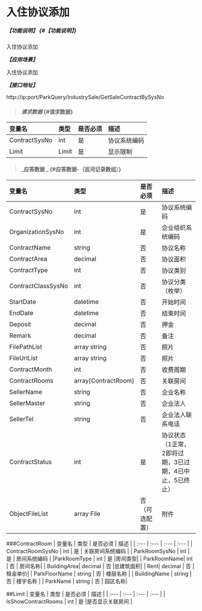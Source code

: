 # 入住协议添加

##### _【功能说明】_ {#【功能说明】}
入住协议添加

_**【应用场景】**_

入住协议添加

_**【接口地址】**_

http://ip:port/ParkQuery/IndustrySale/GetSaleContractBySysNo

> #### _请求数据_ {#请求数据}

| 变量名 | 类型 | 是否必须 | 描述 |
| :--- | :--- | :--- | :--- |
| ContractSysNo | int | 是 | 协议系统编码|
| Limit | Limit | 是 | 显示限制|




> #### _应答数据 _ {#应答数据-（巡河记录数组）}

| 变量名 | 类型 | 是否必须 | 描述 |
| :--- | :--- | :--- | :--- |
| ContractSysNo | int | 是 | 协议系统编码 |
| OrganizationSysNo | int | 是 | 企业组织系统编码 |
| ContractName | string | 否 | 协议名称|
| ContractArea | decimal | 否 | 协议面积|
| ContractType | int | 否 | 协议类别|
| ContractClassSysNo | int | 否 | 协议分类（枚举） |
| StartDate | datetime | 否 | 开始时间 |
| EndDate | datetime | 否 | 结束时间 |
| Deposit | decimal | 否 | 押金 |
| Remark | decimal | 否 | 备注 |
| FilePathList | array string | 否 |照片 |
| FileUrlList | array string | 否 |照片 |
| ContractMonth | int | 否 |收费周期|
| ContractRooms | array[ContractRoom] | 否 |关联房间|
| SellerName | string | 否 |企业名称 |
| SellerMaster | string | 否 |企业法人 |
| SellerTel | string | 否 |企业法人联系电话 |
| ContractStatus | int | 是 | 协议状态（1正常，2即将过期，3已过期，4已中止，5已终止） |
| ObjectFileList| array File| 否（可选配置） | 附件 |










###ContractRoom
| 变量名 | 类型 | 是否必须 | 描述 |
| :--- | :--- | :--- | :--- |
| ContractRoomSysNo | int | 是 | 关联房间系统编码 |
| ParkRoomSysNo | int | 是 | 房间系统编码 |
|ParkRoomType | int | 是 |房间类型|
| ParkRoomName| int | 否 | 房间名称|
| BuildingArea| decimal | 否 |总建筑面积|
| Rent| decimal | 否 |租金单价|
| ParkFloorName | string | 否 | 楼层名称 |
| BuildingName | string | 否 | 楼宇名称 |
| ParkName | string | 否 | 园区名称|


##Limit
| 变量名 | 类型 | 是否必须 | 描述 |
| :--- | :--- | :--- | :--- |
| IsShowContractRooms | int | 是 |是否显示关联房间 |




